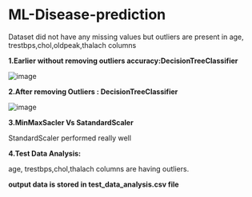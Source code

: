 # ML-Disease-prediction


Dataset did not have any missing values but outliers are present in age, trestbps,chol,oldpeak,thalach columns 

**1.Earlier without removing outliers accuracy:DecisionTreeClassifier**

![image](https://user-images.githubusercontent.com/68188457/119838329-f37f5880-bf20-11eb-8cf7-06b77e3cf424.png)

**2.After removing Outliers : DecisionTreeClassifier**


![image](https://user-images.githubusercontent.com/68188457/119838542-1dd11600-bf21-11eb-917b-f31492688912.png)

**3.MinMaxSacler Vs SatandardScaler**

StandardScaler performed really well

**4.Test Data Analysis:**

age, trestbps,chol,thalach columns are having outliers.

**output data is stored in test_data_analysis.csv file**





